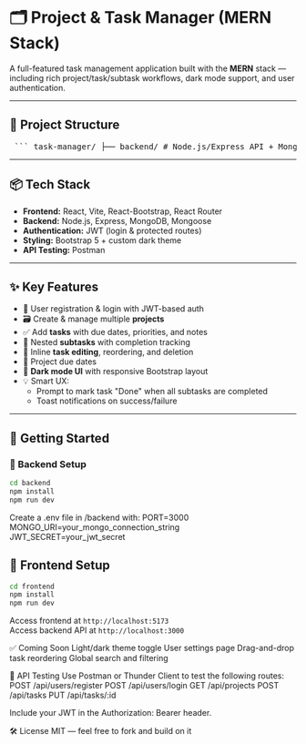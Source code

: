 # 🗂️ Project & Task Manager (MERN Stack)

A full-featured task management application built with the **MERN** stack — including rich project/task/subtask workflows, dark mode support, and user authentication.

---

## 🧱 Project Structure

<pre> ``` task-manager/ ├── backend/ # Node.js/Express API + MongoDB (Mongoose) │ ├── controllers/ │ ├── models/ │ ├── routes/ │ └── middleware/ ├── frontend/ # React app (Vite + Bootstrap 5) │ ├── pages/ │ ├── components/ │ ├── context/ │ └── services/ ``` </pre>

---

## 📦 Tech Stack

- **Frontend:** React, Vite, React-Bootstrap, React Router
- **Backend:** Node.js, Express, MongoDB, Mongoose
- **Authentication:** JWT (login & protected routes)
- **Styling:** Bootstrap 5 + custom dark theme
- **API Testing:** Postman

---

## ✨ Key Features

- 🔐 User registration & login with JWT-based auth
- 🗃️ Create & manage multiple **projects**
- ✅ Add **tasks** with due dates, priorities, and notes
- 🧩 Nested **subtasks** with completion tracking
- 🔁 Inline **task editing**, reordering, and deletion
- 📆 Project due dates
- 🌚 **Dark mode UI** with responsive Bootstrap layout
- 💡 Smart UX:
  - Prompt to mark task "Done" when all subtasks are completed
  - Toast notifications on success/failure

---

## 🚀 Getting Started

### 🔧 Backend Setup

```bash
cd backend
npm install
npm run dev
```

Create a .env file in /backend with:
PORT=3000
MONGO_URI=your_mongo_connection_string
JWT_SECRET=your_jwt_secret

## 🎨 Frontend Setup

```bash
cd frontend
npm install
npm run dev
```

Access frontend at `http://localhost:5173`  
Access backend API at `http://localhost:3000`

✅ Coming Soon
Light/dark theme toggle
User settings page
Drag-and-drop task reordering
Global search and filtering

🧪 API Testing
Use Postman or Thunder Client to test the following routes:
POST /api/users/register
POST /api/users/login
GET /api/projects
POST /api/tasks
PUT /api/tasks/:id

Include your JWT in the Authorization: Bearer <token> header.

🛠️ License
MIT — feel free to fork and build on it
